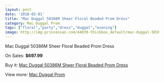```yaml
---
layout: post
date: '2018-03-01'
title: "Mac Duggal 50386M Sheer Floral Beaded Prom Dress"
category: Mac Duggal Prom
tags: ["floral","party","dress","duggal","evening"]
image: http://img.princessan.com/44039-thickbox_default/mac-duggal-50386m-sheer-floral-beaded-prom-dress.jpg
---
```

Mac Duggal 50386M Sheer Floral Beaded Prom Dress

On Sales: **$697.99**
<a href="https://www.princessan.com/en/mac-duggal-prom/20477-mac-duggal-50386m-sheer-floral-beaded-prom-dress.html"><amp-img layout="responsive" width="600" height="600" src="//img.princessan.com/44039-thickbox_default/mac-duggal-50386m-sheer-floral-beaded-prom-dress.jpg" alt="Mac Duggal 50386M Sheer Floral Beaded Prom Dress 0" /></a>
<a href="https://www.princessan.com/en/mac-duggal-prom/20477-mac-duggal-50386m-sheer-floral-beaded-prom-dress.html"><amp-img layout="responsive" width="600" height="600" src="//img.princessan.com/44040-thickbox_default/mac-duggal-50386m-sheer-floral-beaded-prom-dress.jpg" alt="Mac Duggal 50386M Sheer Floral Beaded Prom Dress 1" /></a>

Buy it: [Mac Duggal 50386M Sheer Floral Beaded Prom Dress](https://www.princessan.com/en/mac-duggal-prom/20477-mac-duggal-50386m-sheer-floral-beaded-prom-dress.html "Mac Duggal 50386M Sheer Floral Beaded Prom Dress")

View more: [Mac Duggal Prom](https://www.princessan.com/en/42-mac-duggal-prom "Mac Duggal Prom")